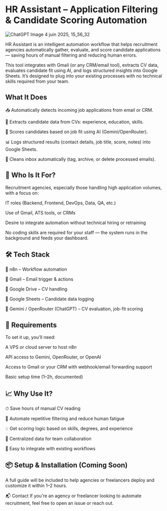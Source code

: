 # HR Assistant – Application Filtering & Candidate Scoring Automation

![ChatGPT Image 4 juin 2025, 15_56_32](https://github.com/user-attachments/assets/f0331b91-f9a1-4305-b994-fcce1d7b9f93)


HR Assistant is an intelligent automation workflow that helps recruitment agencies automatically gather, evaluate, and score candidate applications — saving hours of manual filtering and reducing human errors.

This tool integrates with Gmail (or any CRM/email tool), extracts CV data, evaluates candidate fit using AI, and logs structured insights into Google Sheets. It’s designed to plug into your existing processes with no technical skills required from your team.

##  What It Does

📥 Automatically detects incoming job applications from email or CRM.

🧾 Extracts candidate data from CVs: experience, education, skills.

🎯 Scores candidates based on job fit using AI (Gemini/OpenRouter).

📊 Logs structured results (contact details, job title, score, notes) into Google Sheets.

🧼 Cleans inbox automatically (tag, archive, or delete processed emails).

## 💼 Who Is It For?

Recruitment agencies, especially those handling high application volumes, with a focus on:

IT roles (Backend, Frontend, DevOps, Data, QA, etc.)

Use of Gmail, ATS tools, or CRMs

Desire to integrate automation without technical hiring or retraining

No coding skills are required for your staff — the system runs in the background and feeds your dashboard.

## 🛠️ Tech Stack

🔁 n8n – Workflow automation

📧 Gmail – Email trigger & actions

📂 Google Drive – CV handling

📑 Google Sheets – Candidate data logging

🧠 Gemini / OpenRouter (ChatGPT) – CV evaluation, job-fit scoring

## 🔧 Requirements
To set it up, you’ll need:

A VPS or cloud server to host n8n

API access to Gemini, OpenRouter, or OpenAI

Access to Gmail or your CRM with webhook/email forwarding support

Basic setup time (1–2h, documented)

## 📈 Why Use It?

⏱ Save hours of manual CV reading

🔄 Automate repetitive filtering and reduce human fatigue

💡 Get scoring logic based on skills, degrees, and experience

📂 Centralized data for team collaboration

🧩 Easy to integrate with existing workflows

## 📦 Setup & Installation (Coming Soon)
A full guide will be included to help agencies or freelancers deploy and customize it within 1–2 hours.

📬 Contact
If you're an agency or freelancer looking to automate recruitment, feel free to open an issue or reach out.

